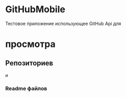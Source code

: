# GitHubMobile
Тестовое приложение использующее GitHub Api
для 
# просмотра
## Репозиториев
и
### Readme файлов
